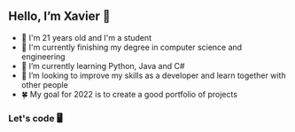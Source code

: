 ## Hello, I’m Xavier 👋
- 👱 I'm 21 years old and I'm a student 
- 👀 I'm currently finishing my degree in computer science and engineering
- 🌱 I’m currently learning Python, Java and C#
- 💞️ I’m looking to improve my skills as a developer and learn together with other people
- 🍀 My goal for 2022 is to create a good portfolio of projects

### Let's code 🖥️ 



<!---
xavisampaio19/xavisampaio19 is a ✨ special ✨ repository because its `README.md` (this file) appears on your GitHub profile.
You can click the Preview link to take a look at your changes.
--->
